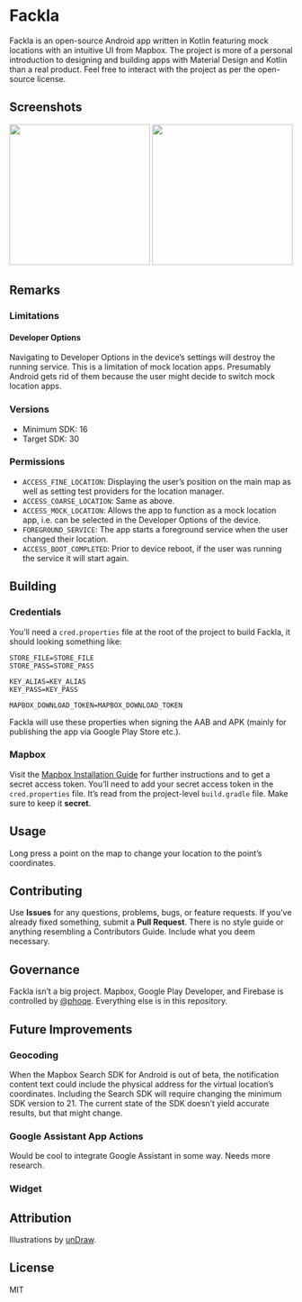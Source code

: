 # Fackla

Fackla is an open-source Android app written in Kotlin featuring mock locations with an intuitive UI from Mapbox.
The project is more of a personal introduction to designing and building apps with Material Design and Kotlin than a real product.
Feel free to interact with the project as per the open-source license.

## Screenshots

<p align="center">
  <img width="250" src="https://user-images.githubusercontent.com/7033377/117584365-cbb08800-b10c-11eb-97f2-64541ce39c2e.png">
  <img width="250" src="https://user-images.githubusercontent.com/7033377/117584368-cc491e80-b10c-11eb-9fd1-ff021c6a3d68.png">
</p>

## Remarks

### Limitations

#### Developer Options

Navigating to Developer Options in the device’s settings will destroy the running service. This is a limitation of mock location apps. Presumably Android gets rid of them because the user might decide to switch mock location apps.

### Versions

- Minimum SDK: 16
- Target SDK: 30

### Permissions

- `ACCESS_FINE_LOCATION`: Displaying the user’s position on the main map as well as setting test providers for the location manager. 
- `ACCESS_COARSE_LOCATION`: Same as above.
- `ACCESS_MOCK_LOCATION`: Allows the app to function as a mock location app, i.e. can be selected in the Developer Options of the device.
- `FOREGROUND_SERVICE`: The app starts a foreground service when the user changed their location.
- `ACCESS_BOOT_COMPLETED`: Prior to device reboot, if the user was running the service it will start again. 

## Building

### Credentials

You’ll need a `cred.properties` file at the root of the project to build Fackla, it should looking something like:

```
STORE_FILE=STORE_FILE
STORE_PASS=STORE_PASS

KEY_ALIAS=KEY_ALIAS
KEY_PASS=KEY_PASS

MAPBOX_DOWNLOAD_TOKEN=MAPBOX_DOWNLOAD_TOKEN
```

Fackla will use these properties when signing the AAB and APK (mainly for publishing the app via Google Play Store etc.).

### Mapbox

Visit the [Mapbox Installation Guide](https://docs.mapbox.com/android/maps/guides/install) for further instructions and to get a secret access token.
You’ll need to add your secret access token in the `cred.properties` file.
It’s read from the project-level `build.gradle` file. Make sure to keep it **secret**.

## Usage

Long press a point on the map to change your location to the point’s coordinates.

## Contributing

Use **Issues** for any questions, problems, bugs, or feature requests. If you’ve already fixed something, submit a **Pull Request**. There is no style guide or anything resembling a Contributors Guide. Include what you deem necessary.

## Governance

Fackla isn’t a big project. Mapbox, Google Play Developer, and Firebase is controlled by [@phoqe](https://github.com/phoqe). Everything else is in this repository.

## Future Improvements

### Geocoding

When the Mapbox Search SDK for Android is out of beta, the notification content text could include the physical address for the virtual location’s coordinates.
Including the Search SDK will require changing the minimum SDK version to 21. The current state of the SDK doesn’t yield accurate results, but that might change.

### Google Assistant App Actions

Would be cool to integrate Google Assistant in some way. Needs more research.

### Widget

## Attribution

Illustrations by [unDraw](https://undraw.co).

## License

MIT
